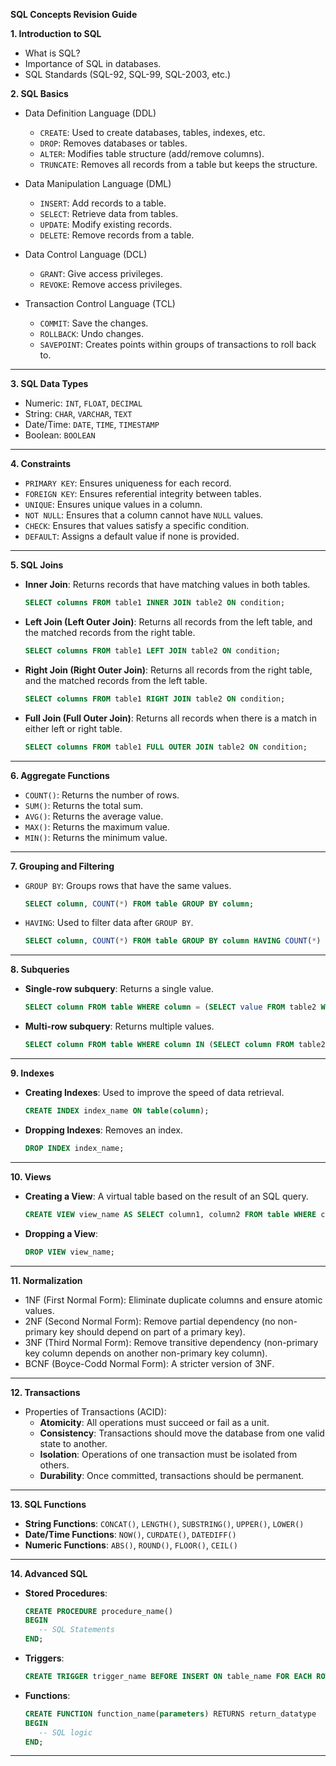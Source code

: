 **SQL Concepts Revision Guide**

**1. Introduction to SQL**

- What is SQL?
- Importance of SQL in databases.
- SQL Standards (SQL-92, SQL-99, SQL-2003, etc.)

**2. SQL Basics**

- Data Definition Language (DDL)

  - `CREATE`: Used to create databases, tables, indexes, etc.
  - `DROP`: Removes databases or tables.
  - `ALTER`: Modifies table structure (add/remove columns).
  - `TRUNCATE`: Removes all records from a table but keeps the structure.

- Data Manipulation Language (DML)

  - `INSERT`: Add records to a table.
  - `SELECT`: Retrieve data from tables.
  - `UPDATE`: Modify existing records.
  - `DELETE`: Remove records from a table.

- Data Control Language (DCL)

  - `GRANT`: Give access privileges.
  - `REVOKE`: Remove access privileges.

- Transaction Control Language (TCL)
  - `COMMIT`: Save the changes.
  - `ROLLBACK`: Undo changes.
  - `SAVEPOINT`: Creates points within groups of transactions to roll back to.

---

**3. SQL Data Types**

- Numeric: `INT`, `FLOAT`, `DECIMAL`
- String: `CHAR`, `VARCHAR`, `TEXT`
- Date/Time: `DATE`, `TIME`, `TIMESTAMP`
- Boolean: `BOOLEAN`

---

**4. Constraints**

- `PRIMARY KEY`: Ensures uniqueness for each record.
- `FOREIGN KEY`: Ensures referential integrity between tables.
- `UNIQUE`: Ensures unique values in a column.
- `NOT NULL`: Ensures that a column cannot have `NULL` values.
- `CHECK`: Ensures that values satisfy a specific condition.
- `DEFAULT`: Assigns a default value if none is provided.

---

**5. SQL Joins**

- **Inner Join**: Returns records that have matching values in both tables.

  ```sql
  SELECT columns FROM table1 INNER JOIN table2 ON condition;
  ```

- **Left Join (Left Outer Join)**: Returns all records from the left table, and the matched records from the right table.

  ```sql
  SELECT columns FROM table1 LEFT JOIN table2 ON condition;
  ```

- **Right Join (Right Outer Join)**: Returns all records from the right table, and the matched records from the left table.

  ```sql
  SELECT columns FROM table1 RIGHT JOIN table2 ON condition;
  ```

- **Full Join (Full Outer Join)**: Returns all records when there is a match in either left or right table.
  ```sql
  SELECT columns FROM table1 FULL OUTER JOIN table2 ON condition;
  ```

---

**6. Aggregate Functions**

- `COUNT()`: Returns the number of rows.
- `SUM()`: Returns the total sum.
- `AVG()`: Returns the average value.
- `MAX()`: Returns the maximum value.
- `MIN()`: Returns the minimum value.

---

**7. Grouping and Filtering**

- `GROUP BY`: Groups rows that have the same values.

  ```sql
  SELECT column, COUNT(*) FROM table GROUP BY column;
  ```

- `HAVING`: Used to filter data after `GROUP BY`.
  ```sql
  SELECT column, COUNT(*) FROM table GROUP BY column HAVING COUNT(*) > value;
  ```

---

**8. Subqueries**

- **Single-row subquery**: Returns a single value.

  ```sql
  SELECT column FROM table WHERE column = (SELECT value FROM table2 WHERE condition);
  ```

- **Multi-row subquery**: Returns multiple values.
  ```sql
  SELECT column FROM table WHERE column IN (SELECT column FROM table2 WHERE condition);
  ```

---

**9. Indexes**

- **Creating Indexes**: Used to improve the speed of data retrieval.

  ```sql
  CREATE INDEX index_name ON table(column);
  ```

- **Dropping Indexes**: Removes an index.
  ```sql
  DROP INDEX index_name;
  ```

---

**10. Views**

- **Creating a View**: A virtual table based on the result of an SQL query.

  ```sql
  CREATE VIEW view_name AS SELECT column1, column2 FROM table WHERE condition;
  ```

- **Dropping a View**:
  ```sql
  DROP VIEW view_name;
  ```

---

**11. Normalization**

- 1NF (First Normal Form): Eliminate duplicate columns and ensure atomic values.
- 2NF (Second Normal Form): Remove partial dependency (no non-primary key should depend on part of a primary key).
- 3NF (Third Normal Form): Remove transitive dependency (non-primary key column depends on another non-primary key column).
- BCNF (Boyce-Codd Normal Form): A stricter version of 3NF.

---

**12. Transactions**

- Properties of Transactions (ACID):
  - **Atomicity**: All operations must succeed or fail as a unit.
  - **Consistency**: Transactions should move the database from one valid state to another.
  - **Isolation**: Operations of one transaction must be isolated from others.
  - **Durability**: Once committed, transactions should be permanent.

---

**13. SQL Functions**

- **String Functions**: `CONCAT()`, `LENGTH()`, `SUBSTRING()`, `UPPER()`, `LOWER()`
- **Date/Time Functions**: `NOW()`, `CURDATE()`, `DATEDIFF()`
- **Numeric Functions**: `ABS()`, `ROUND()`, `FLOOR()`, `CEIL()`

---

**14. Advanced SQL**

- **Stored Procedures**:

  ```sql
  CREATE PROCEDURE procedure_name()
  BEGIN
     -- SQL Statements
  END;
  ```

- **Triggers**:

  ```sql
  CREATE TRIGGER trigger_name BEFORE INSERT ON table_name FOR EACH ROW BEGIN -- logic END;
  ```

- **Functions**:

  ```sql
  CREATE FUNCTION function_name(parameters) RETURNS return_datatype
  BEGIN
     -- SQL logic
  END;
  ```

---
